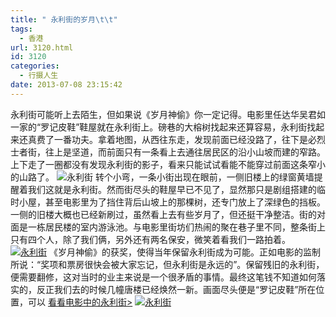 ```yaml
---
title: " 永利街的岁月\t\t"
tags:
  - 香港
url: 3120.html
id: 3120
categories:
  - 行摄人生
date: 2013-07-08 23:15:42
---
```


永利街可能听上去陌生，但如果说《岁月神偷》你一定记得。电影里任达华吴君如一家的“罗记皮鞋”鞋屋就在永利街上。磅巷的大榕树找起来还算容易，永利街找起来还真费了一番功夫。拿着地图，从西往东走，发现前面已经没路了，往下是必烈士者街，往上是坚道，而前面只有一条看上去通往居民区的沿小山坡而建的窄路。上下走了一圈都没有发现永利街的影子，看来只能试试看能不能穿过前面这条窄小的山路了。 ![永利街](../../../images/2013/07/wingleestreet1.jpg) 转个小弯，一条小街出现在眼前，一侧旧楼上的绿窗黄墙提醒着我们这就是永利街。然而街尽头的鞋屋早已不见了，显然那只是剧组搭建的临时小屋，甚至电影里为了挡住背后山坡上的那棵树，还专门放上了深绿色的挡板。一侧的旧楼大概也已经新刷过，虽然看上去有些岁月了，但还挺干净整洁。街的对面是一栋居民楼的室内游泳池。与电影里街坊们热闹的聚在巷子里不同，整条街上只有四个人，除了我们俩，另外还有两名保安，微笑着看我们一路拍着。 [![永利街](../../../images/2013/07/wingleestreet3.jpg)](../../../images/2013/07/wingleestreet3.jpg) 《岁月神偷》的获奖，使得当年保留永利街成为可能。正如电影的监制所说：“奖项和票房很快会被大家忘记，但永利街是永远的”。保留残旧的永利街，便需要翻修，这对当时的业主来说是一个很矛盾的事情。最终这笔钱不知道如何落实的，反正我们去的时候几幢唐楼已经焕然一新。画面尽头便是“罗记皮鞋”所在位置，可以 [看看电影中的永利街>](http://movie.douban.com/photos/photo/457916366/) [![永利街](../../../images/2013/07/wingleestreet2.jpg)](../../../images/2013/07/wingleestreet2.jpg)